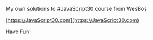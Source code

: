 
My own solutions to #JavaScript30 course from WesBos

[https://JavaScript30.com](https://JavaScript30.com)

Have Fun!
